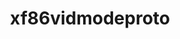 ---
title: "xf86vidmodeproto"
layout: cache
categories: [package, v0.18]
meta: {"versions": ["2.3.1"], "compilers": ["gcc@7.5.0"]}
spec_files: 
 - spec-0.json
spec_names:
 - 'xf86vidmodeproto@2.3.1%gcc@7.5.0 arch=linux-ubuntu18.04-x86_64 ^pkgconf@1.8.0%gcc@7.5.0 arch=linux-ubuntu18.04-x86_64 ^util-macros@1.19.3%gcc@7.5.0 arch=linux-ubuntu18.04-x86_64'
---